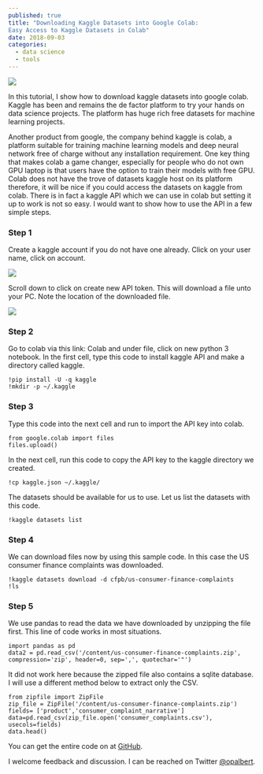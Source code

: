 ```yaml
---
published: true
title: "Downloading Kaggle Datasets into Google Colab:
Easy Access to Kaggle Datasets in Colab"
date: 2018-09-03
categories:
  - data science
  - tools
---
```

![](https://miro.medium.com/max/543/1*Lad06lrjlU9UZgSTHUoyfA.png)

In this tutorial, I show how to download kaggle datasets into google colab. Kaggle has been and remains the de factor platform to try your hands on data science projects. The platform has huge rich free datasets for machine learning projects.


Another product from google, the company behind kaggle is colab, a platform suitable for training machine learning models and deep neural network free of charge without any installation requirement. One key thing that makes colab a game changer, especially for people who do not own GPU laptop is that users have the option to train their models with free GPU. Colab does not have the trove of datasets kaggle host on its platform therefore, it will be nice if you could access the datasets on kaggle from colab. There is in fact a kaggle API which we can use in colab but setting it up to work is not so easy. I would want to show how to use the API in a few simple steps. 

<!--more-->

### Step 1

Create a kaggle account if you do not have one already. Click on your user name, click on account.

![](https://miro.medium.com/max/560/1*XWyvY6DETwE1G7us2Acvgw.png)

Scroll down to click on create new API token. This will download a file unto your PC. Note the location of the downloaded file.

![](https://miro.medium.com/max/897/1*jRvlte2MylmEnriavqYnMA.png)

### Step 2

Go to colab via this link: Colab and under file, click on new python 3 notebook. In the first cell, type this code to install kaggle API and make a directory called kaggle.
 
```
!pip install -U -q kaggle
!mkdir -p ~/.kaggle
```

### Step 3

Type this code into the next cell and run to import the API key into colab.


```
from google.colab import files
files.upload()
```

In the next cell, run this code to copy the API key to the kaggle directory we created.


```
!cp kaggle.json ~/.kaggle/
```

The datasets should be available for us to use. Let us list the datasets with this code.

```
!kaggle datasets list
```

### Step 4

We can download files now by using this sample code. In this case the US consumer finance complaints was downloaded.

```
!kaggle datasets download -d cfpb/us-consumer-finance-complaints
!ls
```

### Step 5

We use pandas to read the data we have downloaded by unzipping the file first. This line of code works in most situations.

```
import pandas as pd
data2 = pd.read_csv('/content/us-consumer-finance-complaints.zip', compression='zip', header=0, sep=',', quotechar='"')
```

It did not work here because the zipped file also contains a sqlite database. I will use a different method below to extract only the CSV.

```
from zipfile import ZipFile
zip_file = ZipFile('/content/us-consumer-finance-complaints.zip')
fields= ['product','consumer_complaint_narrative'] 
data=pd.read_csv(zip_file.open('consumer_complaints.csv'), usecols=fields)
data.head()
```

You can get the entire code on at [GitHub](https://github.com/opokualbert/Downloading-Kaggle-Datasets-into-Google-Colab).



I welcome feedback and discussion. I can be reached on Twitter [@opalbert](https://twitter.com/opalbert).
